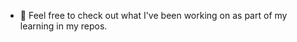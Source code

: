 

- 👋 Feel free to check out what I've been working on as part of my learning in my repos.
<!-- - 📫 How to reach me ... -->
 
<!---
Swai15/Swai15 is a ✨ special ✨ repository because its `README.md` (this file) appears on your GitHub profile.
You can click the Preview link to take a look at your changes.
--->
